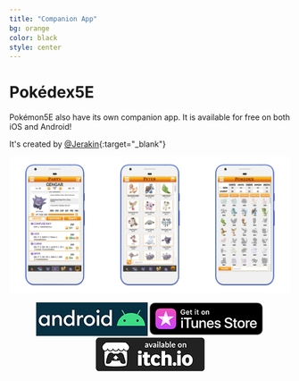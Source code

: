 ```yaml
---
title: "Companion App"
bg: orange
color: black
style: center
---
```

# **Pokédex5E**
Pokémon5E also have its own companion app. It is available for free on both iOS and Android!


It's created by [@Jerakin](https://twitter.com/jerakin){:target="_blank"}


<p align="center">
  <img src="img/screens.png">
</p>

<p align="center">
  <a href="https://github.com/Jerakin/Pokedex5E/releases/download/minor%2Fv1.12.0/Pokedex5E.apk" target="_blank"><img src="img/android_badge.png"></a>
  <a href="https://itunes.apple.com/us/app/pokedex5e/id1463101399?ls=1&mt=8" target="_blank"><img src="img/US_UK_iTunes_Store_Get_Badge_RGB_012618.png"></a>
  <a href="https://jerakin.itch.io/pokedex5e" target="_blank"><img src="img/itch_badge.png"></a>
</p>

